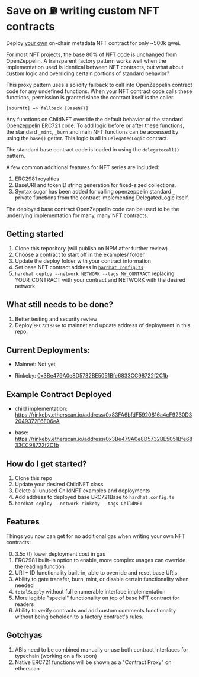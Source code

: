 # Save on ⛽️ writing custom NFT contracts

Deploy [your own](/contracts/examples/ChildNFTOnChainData.sol) on-chain metadata NFT contract for only ~500k gwei.

For most NFT projects, the base 80% of NFT code is unchanged from OpenZeppelin. A transparent factory pattern works well when the implementation used is identical between NFT contracts, but what about custom logic and overriding certain portions of standard behavior? 

This proxy pattern uses a solidity fallback to call into OpenZeppelin contract code for any undefined functions. When your NFT contract code calls these functions, permission is granted since the contract itself is the caller.

`[YourNft] => fallback [BaseNFT]`

Any functions on ChildNFT override the default behavior of the standard Openzeppelin ERC721 code. To add logic before or after these functions, the standard `_mint`, `_burn` and main NFT functions can be accessed by using the `base()` getter. This logic is all in `DelegatedLogic` contract.

The standard base contract code is loaded in using the `delegatecall()` pattern.

A few common additional features for NFT series are included:
1. ERC2981 royalties
2. BaseURI and tokenID string generation for fixed-sized collections. 
3. Syntax sugar has been added for calling openzeppelin standard `_` private functions from the contract implementing DelegatedLogic itself.

The deployed base contract OpenZeppelin code can be used to be the underlying implementation for many, many NFT contracts.

## Getting started

1. Clone this repository (will publish on NPM after further review)
2. Choose a contract to start off in the examples/ folder
3. Update the deploy folder with your contract information
4. Set base NFT contract address in [`hardhat.config.ts`](/hardhat.config.ts)
5. `hardhat deploy --network NETWORK --tags MY_CONTRACT` replacing YOUR_CONTRACT with your contract and NETWORK with the desired network.

## What still needs to be done?

1. Better testing and security review
2. Deploy `ERC721Base` to mainnet and update address of deployment in this repo.

## Current Deployments:

- Mainnet: Not yet

- Rinkeby: [0x3Be479A0e8D5732BE5051Bfe6833CC98722f2C1b](https://rinkeby.etherscan.io/address/0x3Be479A0e8D5732BE5051Bfe6833CC98722f2C1b)

## Example Contract Deployed

- child implementation: https://rinkeby.etherscan.io/address/0x83FA6bfdF5920816a4cF9230D32049372F6E06eA

- base: https://rinkeby.etherscan.io/address/0x3Be479A0e8D5732BE5051Bfe6833CC98722f2C1b

## How do I get started?

1. Clone this repo
2. Update your desired ChildNFT class
3. Delete all unused ChildNFT examples and deployments
4. Add address to deployed base ERC721Base to `hardhat.config.ts`
4. `hardhat deploy --network rinkeby --tags ChildNFT`

## Features

Things you now can get for no additional gas when writing your own NFT contracts:

0. 3.5x (!) lower deployment cost in gas
1. ERC2981 built-in option to enable, more complex usages can override the reading function
2. URI + ID functionality built-in, able to override and reset base URIs
3. Ability to gate transfer, burn, mint, or disable certain functionality when needed
4. `totalSupply` without full enumerable interface implementation
5. More legible "special" functionality on top of base NFT contract for readers
6. Ability to verify contracts and add custom comments functionality without being beholden to a factory contract's rules.

## Gotchyas

1. ABIs need to be combined manually or use both contract interfaces for typechain (working on a fix soon)
2. Native ERC721 functions will be shown as a "Contract Proxy" on etherscan
